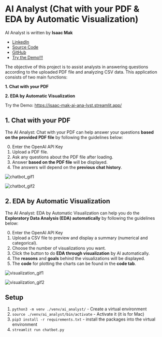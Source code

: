 # AI Analyst (Chat with your PDF & EDA by Automatic Visualization)
AI Analyst is written by **Isaac Mak**
- [LinkedIn](https://www.linkedin.com/in/isaac-ccmak/)
- [Source Code](https://github.com/ccmak514/ai-analyst)
- [GitHub](https://github.com/ccmak514)
- [Try the Demo!!!](https://isaac-mak-ai-ana-lyst.streamlit.app/)

The objective of this project is to assist analysts in answering questions according to the uploaded PDF file and analyzing CSV data.
This application consists of two main functions:

**1. Chat with your PDF**

**2. EDA by Automatic Visualization**

Try the Demo:
https://isaac-mak-ai-ana-lyst.streamlit.app/

## 1. Chat with your PDF

The AI Analyst: Chat with your PDF can help answer your questions **based on the provided PDF file** by following the guidelines below:

0. Enter the OpenAI API Key
1. Upload a PDF file.
2. Ask any questions about the PDF file after loading.
3. Answer **based on the PDF file** will be displayed.
4. The answers will depend on the **previous chat history**.

![chatbot_gif1](https://github.com/ccmak514/ai-analyst/assets/101066418/b3b6a6cc-0609-4d3c-b88b-0696d77c5469)

![chatbot_gif2](https://github.com/ccmak514/ai-analyst/assets/101066418/2df3e59b-eb13-4b50-8746-b05484e67278)

## 2. EDA by Automatic Visualization

The AI Analyst: EDA by Automatic Visualization can help you do the **Exploratory Data Analysis (EDA) automatically** by following the guidelines below:

0. Enter the OpenAI API Key
1. Upload a CSV file to preview and display a summary (numerical and categorical).
2. Choose the number of visualizations you want.
3. Click the button to do **EDA through visualization** by AI automatically.
4. The **reasons** and **goals** behind the visualizations will be displayed.
5. The **code** for plotting the charts can be found in the **code tab**.

![visualization_gif1](https://github.com/ccmak514/ai-analyst/assets/101066418/34a7a679-7320-4ee1-8087-d3a65f1e395c)

![visualization_gif2](https://github.com/ccmak514/ai-analyst/assets/101066418/49d78e2a-ad84-4482-870b-96d24da56e80)

## Setup
1. `python3 -m venv ./venv/ai_analyst/` - Create a virtual environment
2. `source ./venv/ai_analyst/bin/activate` - Activate it (it is for Mac)
3. `pip3 install -r requirements.txt` - install the packages into the virtual environment
4. `streamlit run chatbot.py`

